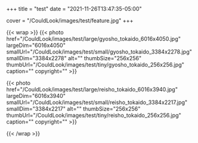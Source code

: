 +++
title = "test"
date = "2021-11-26T13:47:35-05:00"

cover = "/CouldLook/images/test/feature.jpg"
+++

{{< wrap >}}
{{< photo href="/CouldLook/images/test/large/gyosho_tokaido_6016x4050.jpg" largeDim="6016x4050" smallUrl="/CouldLook/images/test/small/gyosho_tokaido_3384x2278.jpg" smallDim="3384x2278" alt="" thumbSize="256x256" thumbUrl="/CouldLook/images/test/tiny/gyosho_tokaido_256x256.jpg" caption="" copyright="" >}}

{{< photo href="/CouldLook/images/test/large/reisho_tokaido_6016x3940.jpg" largeDim="6016x3940" smallUrl="/CouldLook/images/test/small/reisho_tokaido_3384x2217.jpg" smallDim="3384x2217" alt="" thumbSize="256x256" thumbUrl="/CouldLook/images/test/tiny/reisho_tokaido_256x256.jpg" caption="" copyright="" >}}

{{< /wrap >}}